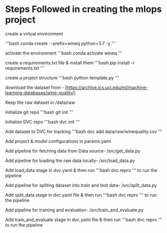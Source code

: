 # Steps Followed in creating the mlops project

create a virtual environment

'''bash
conda create --prefix=wineq python=3.7 -y
'''

activate the environment
'''bash
conda activate wineq
'''

create a requirements.txt file & install them
'''bash
pip install -r requirements.txt
'''

create a project structure
'''bash
python template.py
'''

download the dataset from -
[https://archive.ics.uci.edu/ml/machine-learning-databases/wine-quality/]

Keep the raw dataset in /data/raw

Initialize git repo
'''bash
git init
'''

Initialize DVC repo
'''bash
dvc init
'''

Add dataset to DVC for tracking
'''bash
dvc add data/raw/winequality.csv
'''

Add project & model configurations in params.yaml

Add pipeline for fetching data from Data source- /src/get_data.py

Add pipeline for loading the raw data locally- /src/load_data.py

Add load_data stage in dvc.yaml & then run
'''bash
dvc repro
'''
to run the pipeline

Add pipeline for spliting dataset into train and test data- /src/split_data.py

Add split_data stage in dvc.yaml file & then run
'''bash
dvc repro
'''
to run the pipeline

Add pipeline for training and evaluation- /src/train_and_evaluate.py

Add train_and_evaluate stage in dvc.yaml file & then run
'''bash
dvc repro
'''
to run the pipeline



